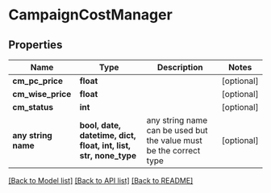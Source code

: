 # CampaignCostManager


## Properties
Name | Type | Description | Notes
------------ | ------------- | ------------- | -------------
**cm_pc_price** | **float** |  | [optional] 
**cm_wise_price** | **float** |  | [optional] 
**cm_status** | **int** |  | [optional] 
**any string name** | **bool, date, datetime, dict, float, int, list, str, none_type** | any string name can be used but the value must be the correct type | [optional]

[[Back to Model list]](../README.md#documentation-for-models) [[Back to API list]](../README.md#documentation-for-api-endpoints) [[Back to README]](../README.md)


